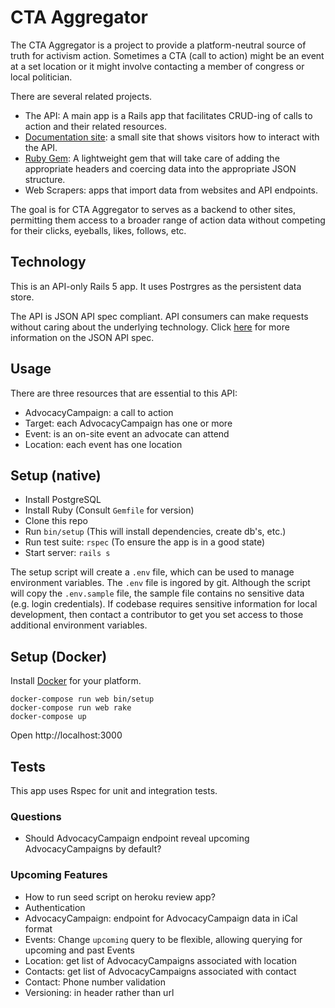 # CTA Aggregator

The CTA Aggregator is a project to provide a platform-neutral source of truth for activism action.  Sometimes a CTA (call to action) might be an event at a set location or it might involve contacting a member of congress or local politician.

There are several related projects.
* The API: A main app is a Rails app that facilitates CRUD-ing of calls to action and their related resources.
* [Documentation site](https://github.com/Ragtagteam/cta-aggregator-docs): a small site that shows visitors how to interact with the API.
* [Ruby Gem](https://github.com/Ragtagteam/cta-aggregator-client-ruby): A lightweight gem that will take care of adding the appropriate headers and coercing data into the appropriate JSON structure.
* Web Scrapers: apps that import data from websites and API endpoints.

The goal is for CTA Aggregator to serves as a backend to other sites, permitting them access to a broader range of action data without competing for their clicks, eyeballs, likes, follows, etc.

## Technology

This is an API-only Rails 5 app.  It uses Postrgres as the persistent data
store.

The API is JSON API spec compliant.  API consumers can make requests without
caring about the underlying technology.  Click [here](http://jsonapi.org/)
for more information on the JSON API spec.

## Usage

There are three resources that are essential to this API:
* AdvocacyCampaign: a call to action
* Target: each AdvocacyCampaign has one or more
* Event: is an on-site event an advocate can attend
* Location: each event has one location

## Setup (native)

* Install PostgreSQL
* Install Ruby (Consult `Gemfile` for version)
* Clone this repo
* Run `bin/setup` (This will install dependencies, create db's, etc.)
* Run test suite: `rspec` (To ensure the app is in a good state)
* Start server: `rails s`

The setup script will create a `.env` file, which can be used to manage
environment variables.  The `.env` file is ingored by git.  Although the script
will copy the `.env.sample` file, the sample file contains no sensitive data
(e.g. login credentials).  If codebase requires sensitive information for local
development, then contact a contributor to get you set access to those additional
environment variables.

## Setup (Docker)

Install [Docker](https://store.docker.com/search?type=edition&offering=community) for your platform.

    docker-compose run web bin/setup
    docker-compose run web rake
    docker-compose up

Open http://localhost:3000

## Tests

This app uses Rspec for unit and integration tests.

### Questions
 * Should AdvocacyCampaign endpoint reveal upcoming AdvocacyCampaigns by default?

### Upcoming Features
* How to run seed script on heroku review app?
* Authentication
* AdvocacyCampaign: endpoint for AdvocacyCampaign data in iCal format
* Events: Change `upcoming` query to be flexible, allowing querying for upcoming and past Events
* Location: get list of AdvocacyCampaigns associated with location
* Contacts: get list of AdvocacyCampaigns associated with contact
* Contact: Phone number validation
* Versioning: in header rather than url
